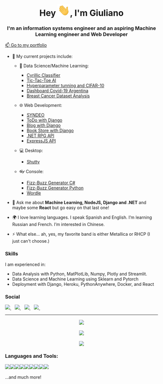 
<h1 align="center">Hey <img src="Hi.gif" width="40px" />, I'm Giuliano</h1>
<h3 align="center">I'm an information systems engineer and an aspiring Machine Learning engineer and Web Developer </h3>

[📫 Go to my portfolio](https://francofgp.github.io/)


- 🔭 My current projects include:
  - 🧪 Data Science/Machine Learning:
    -  [Cyrillic Classifier](https://github.com/francofgp/Machine-Learning-Cyrillic-Classifier)
    -  [Tic-Tac-Toe AI](https://github.com/francofgp/Tic-Tac-Toe-Gym)
    -  [Hyperparameter tunning and CIFAR-10](https://github.com/francofgp/Hyperparameter-Tuning-and-CIFAR-10) 
    -  [Dashboard Covid-19 Argentina](https://github.com/francofgp/streamlit-Casos-Covid-19-Argentina)
    -  [Breast Cancer Dataset Analysis](https://github.com/francofgp/Breast-Cancer-Dataset-Analysis)

    
  - 🌐 Web Development:
     - [SYNDEO](https://github.com/francofgp/Syndeo)
     - [ToDo with Django](https://github.com/francofgp/Todo-App-Web-Django)
     - [Blog with Django](https://github.com/francofgp/Blog-Django)
     - [Book Store with Django](https://github.com/francofgp/Book-Store-Django-Docker)
     - [.NET RPG API](https://github.com/francofgp/DotNet-RPG-API)
     - [ExpressJS API](https://github.com/francofgp/to-do-expressJS-api)
     
     
      
  - 💻 Desktop:
     - [Shutty](https://github.com/francofgp/shutty-a-shutdown-timer) 
     
  - 👓 Console:
     - [Fizz-Buzz Generator C#](https://github.com/francofgp/Fizz-Buzz-Generator)
     - [Fizz-Buzz Generator Python](https://github.com/francofgp/fizz-buzz-generator-python)
     - [Wordle](https://github.com/francofgp/wordle)
<!--  SQL 
- 🌱 Check out my [website](https://harsh-2420.github.io/) to learn more about me and my experience.

- 👯 I'm currently doing Ken Jee's 66 Day Challenge and learning deployment of ML models.
-->
- 💬 Ask me about **Machine Learning, NodeJS, Django and .NET** and maybe some **React** but go easy on that last one!

- 🌍 I love learning languages. I speak Spanish and English. I’m learning Russian and French. I’m interested in Chinese.

- ⚡ What else... ah, yes, my favorite band is either Metallica or RHCP (I just can't choose.)

### Skills
I am experienced in:
- Data Analysis with Python, MatPlotLib, Numpy, Plotly and Streamlit.
- Data Science and Machine Learning using  Sklearn and Pytorch
- Deployment with Django, Heroku, PythonAnywhere, Docker, and React
<p align='center'>

  ### Social
  
  <a href="https://www.facebook.com/Francofgp/">
    <img src="https://img.shields.io/badge/Facebook-1877F2?style=for-the-badge&logo=facebook&logoColor=white" />
  </a>&nbsp;&nbsp;
  
  <a href="https://www.instagram.com/francofgp/">
    <img src="https://img.shields.io/badge/instagram-%23E4405F.svg?&style=for-the-badge&logo=instagram&logoColor=white" />        
  </a>&nbsp;&nbsp;
  
  <a href="https://twitter.com/francofgp">
    <img src="https://img.shields.io/badge/Twitter-1DA1F2?style=for-the-badge&logo=twitter&logoColor=white" />        
  </a>&nbsp;&nbsp;
  
  <a href="https://github.com/francofgp">
    <img src="https://img.shields.io/badge/GitHub-100000?style=for-the-badge&logo=github&logoColor=white" />        
  </a>&nbsp;&nbsp;
  
</p>


<hr />
<div align="center">
  <img align="center" src="https://github-readme-stats-kappa-sandy.vercel.app/api?username=francofgp&show_icons=true&theme=dracula&hide_border=true">
  <br/>
  <br/>
  <img align="center" src="http://github-readme-streak-stats.herokuapp.com?user=francofgp&theme=dracula&hide_border=true&date_format=M%20j%5B%2C%20Y%5D" />
  <br/>
  <br/>
  <img align="center" src="https://github-readme-stats-kappa-sandy.vercel.app/api/top-langs?username=francofgp&layout=compact&show_icons=true&theme=dracula&hide_border=true" />
</div>
  
  
  
  
  
  
  
### Languages and Tools:
    

<!-- Python -->
<img align="left" src="https://img.shields.io/badge/Python-3776AB?style=for-the-badge&logo=python&logoColor=white" />        

<!-- C#-->
<img align="left" src="https://img.shields.io/badge/C%23-239120?style=for-the-badge&logo=c-sharp&logoColor=white" />

<!-- JavaScript -->
<img align="left" src="https://img.shields.io/badge/JavaScript-323330?style=for-the-badge&logo=javascript&logoColor=F7DF1E" />       

<!-- NodeJS -->
<img align="left" src="https://img.shields.io/badge/node.js-6DA55F?style=for-the-badge&logo=node.js&logoColor=white" />     

<!-- PyTorch -->
<img align="left" src="https://img.shields.io/badge/PyTorch-EE4C2C?style=for-the-badge&logo=PyTorch&logoColor=white" />    

<!-- scikit-learn -->
<img align="left" src="https://img.shields.io/badge/scikit--learn-%23F7931E.svg?style=for-the-badge&logo=scikit-learn&logoColor=white" />    

<!-- Django -->
<img align="left" src="https://img.shields.io/badge/Django-092E20?style=for-the-badge&logo=django&logoColor=white" />       

<!-- React -->
<img align="left" src="https://img.shields.io/badge/React-20232A?style=for-the-badge&logo=react&logoColor=61DAFB" />

<!-- .Net -->
<img align="left" src="https://img.shields.io/badge/.NET-5C2D91?style=for-the-badge&logo=.net&logoColor=white" />


<br>
<br>
...and much more!
